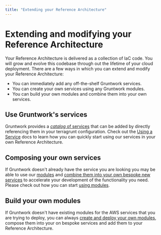 ```yaml
---
title: "Extending your Reference Architecture"
---
```


# Extending and modifying your Reference Architecture

Your Reference Architecture is delivered as a collection of IaC code. You will grow and evolve this codebase through out the lifetime of your cloud deployment. There are a few ways in which you can extend and modify your Reference Architecture:

- You can immediately add any off-the-shelf Gruntwork services.
- You can create your own services using any Gruntwork modules.
- You can build your own modules and combine them into your own services.

## Use Gruntwork's services

Gruntwork provides a [_catalog_ of services](/iac/reference/) that can be added by directly referencing them in your terragrunt configuration. Check out the [Using a Service](/iac/usage/using-a-service) docs to learn how you can quickly start using our services in your own Reference Architecture.

## Composing your own services

If Gruntwork doesn't already have the service you are looking you may be able to use our [modules](/iac/overview/modules) and [combine them into your own bespoke new services](/iac/usage/composing-your-own-service) to accelerate your development of the functionality you need. Please check out how you can start [using modules](/iac/usage/using-a-module).

## Build your own modules

If Gruntwork doesn't have existing modules for the AWS services that you are trying to deploy, you can always [create and deploy your own modules](/iac/getting-started/deploying-a-module), compose them into your on bespoke services and add them to your Reference Architecture.


<!-- ##DOCS-SOURCER-START
{
  "sourcePlugin": "local-copier",
  "hash": "da86a094744c91c8846ed628df436b72"
}
##DOCS-SOURCER-END -->
